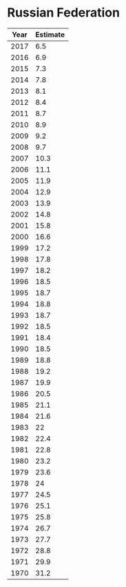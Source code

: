# Russian Federation

| Year | Estimate |
| ---- | -------- |
| 2017 | 6.5 |
| 2016 | 6.9 |
| 2015 | 7.3 |
| 2014 | 7.8 |
| 2013 | 8.1 |
| 2012 | 8.4 |
| 2011 | 8.7 |
| 2010 | 8.9 |
| 2009 | 9.2 |
| 2008 | 9.7 |
| 2007 | 10.3 |
| 2006 | 11.1 |
| 2005 | 11.9 |
| 2004 | 12.9 |
| 2003 | 13.9 |
| 2002 | 14.8 |
| 2001 | 15.8 |
| 2000 | 16.6 |
| 1999 | 17.2 |
| 1998 | 17.8 |
| 1997 | 18.2 |
| 1996 | 18.5 |
| 1995 | 18.7 |
| 1994 | 18.8 |
| 1993 | 18.7 |
| 1992 | 18.5 |
| 1991 | 18.4 |
| 1990 | 18.5 |
| 1989 | 18.8 |
| 1988 | 19.2 |
| 1987 | 19.9 |
| 1986 | 20.5 |
| 1985 | 21.1 |
| 1984 | 21.6 |
| 1983 | 22 |
| 1982 | 22.4 |
| 1981 | 22.8 |
| 1980 | 23.2 |
| 1979 | 23.6 |
| 1978 | 24 |
| 1977 | 24.5 |
| 1976 | 25.1 |
| 1975 | 25.8 |
| 1974 | 26.7 |
| 1973 | 27.7 |
| 1972 | 28.8 |
| 1971 | 29.9 |
| 1970 | 31.2 |
